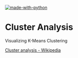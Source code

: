 [![made-with-python](https://img.shields.io/badge/Made%20with-Python-1f425f.svg)](https://www.python.org/)

# Cluster Analysis

Visualizing K-Means Clustering

[Cluster analysis - Wikipedia](https://en.wikipedia.org/wiki/Cluster_analysis#Density-based_clustering)
